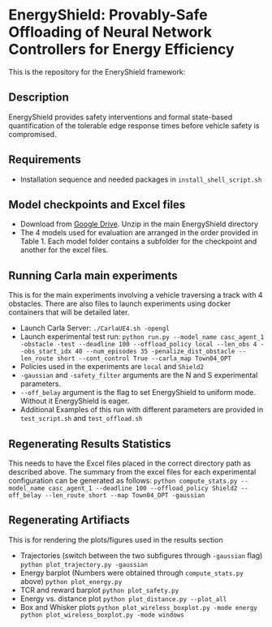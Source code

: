 # EnergyShield: Provably-Safe Offloading of Neural Network Controllers for Energy Efficiency
This is the repository for the EneryShield framework: 
<!-- ***"Supervised Compression for Resource-Constrained Edge Computing Systems"***. -->

## Description
EnergyShield provides safety interventions and formal state-based quantification of the tolerable edge response times before vehicle safety is compromised.

<!-- ## Citation
[[Paper](https://openaccess.thecvf.com/content/WACV2022/html/Matsubara_Supervised_Compression_for_Resource-Constrained_Edge_Computing_Systems_WACV_2022_paper.html)] [[Preprint](https://arxiv.org/abs/2108.11898)]
```bibtex
@inproceedings{
}
``` -->

## Requirements
- Installation sequence and needed packages in `install_shell_script.sh`

## Model checkpoints and Excel files
- Download from [Google Drive](https://drive.google.com/file/d/1JYnrtAYDDPcGgPm5Q6P0DFq5KkhzEx2w/view?usp=sharing). Unzip in the main EnergyShield directory
- The 4 models used for evaluation are arranged in the order provided in Table 1. Each model folder contains a subfolder for the checkpoint and another for the excel files. 

## Running Carla main experiments 
This is for the main experiments involving a vehicle traversing a track with 4 obstacles. There are also files to launch experiments using docker containers that will be detailed later. 
- Launch Carla Server: `./CarlaUE4.sh -opengl`
- Launch experimental test run: 
`
python run.py --model_name casc_agent_1 -obstacle -test --deadline 100 --offload_policy local --len_obs 4 --obs_start_idx 40 --num_episodes 35 -penalize_dist_obstacle --len_route short --cont_control True --carla_map Town04_OPT
`
- Policies used in the experiments are `local` and `Shield2`
- `-gaussian` and `-safety_filter` arguments are the N and S experimental parameters.
- `--off_belay` argument is the flag to set EnergyShield to uniform mode. Without it EnergyShield is eager.
- Additional Examples of this run with different parameters are provided in `test_script.sh` and `test_offload.sh`

## Regenerating Results Statistics
This needs to have the Excel files placed in the correct directory path as described above. The summary from the excel files for each experimental configuration
can be generated as follows:
`
python compute_stats.py --model_name casc_agent_1 --deadline 100 --offload_policy Shield2 --off_belay --len_route short --map Town04_OPT -gaussian
`

## Regenerating Artifiacts
This is for rendering the plots/figures used in the results section
- Trajectories (switch between the two subfigures through `-gaussian` flag)
`
python plot_trajectory.py -gaussian
`
- Energy barplot (Numbers were obtained through `compute_stats.py` above)
`
python plot_energy.py 
`
- TCR and reward barplot
`
python plot_safety.py 
`
- Energy vs. distance plot
`
python plot_distance.py --plot_all
`
- Box and Whisker plots
`
python plot_wireless_boxplot.py -mode energy 
python plot_wireless_boxplot.py -mode windows 
`